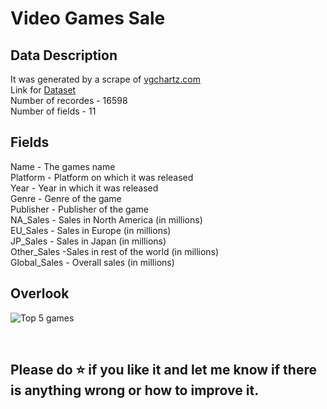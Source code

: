 # Video Games Sale

## Data Description
It was generated by a scrape of [vgchartz.com](vgchartz.com)<br>
Link for [Dataset](https://www.kaggle.com/vprokopev/targetencodingsdata?select=vgsales1.csv)<br>
Number of recordes - 16598<br>
Number of fields - 11<br>
## Fields
Name - The games name<br>
Platform - Platform on which it was released<br>
Year - Year in which it was released<br>
Genre - Genre of the game<br>
Publisher - Publisher of the game<br>
NA_Sales - Sales in North America (in millions)<br>
EU_Sales - Sales in Europe (in millions)<br>
JP_Sales - Sales in Japan (in millions)<br>
Other_Sales -Sales in rest of the world (in millions)<br>
Global_Sales - Overall sales (in millions)<br>

## Overlook
![Top 5 games](https://user-images.githubusercontent.com/62810976/89034421-89287680-d356-11ea-8d9b-aa2d92a9a5e8.JPG)

<br>

## Please do ⭐ if you like it and let me know if there is anything wrong or how to improve it.
